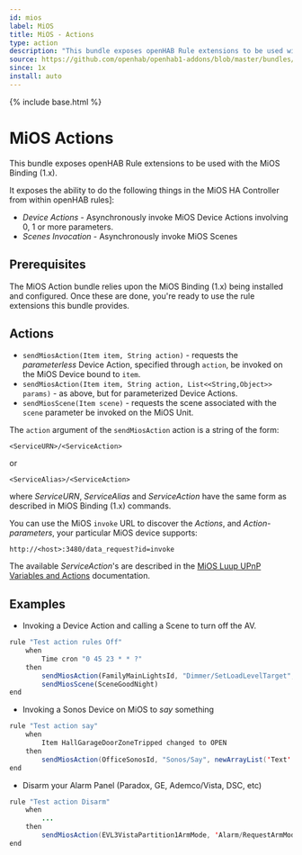 ```yaml
---
id: mios
label: MiOS
title: MiOS - Actions
type: action
description: "This bundle exposes openHAB Rule extensions to be used with the MiOS Binding (1.x)."
source: https://github.com/openhab/openhab1-addons/blob/master/bundles/action/org.openhab.action.mios/README.md
since: 1x
install: auto
---
```


<!-- Attention authors: Do not edit directly. Please add your changes to the appropriate source repository -->

{% include base.html %}

# MiOS Actions

This bundle exposes openHAB Rule extensions to be used with the MiOS Binding (1.x).

It exposes the ability to do the following things in the MiOS HA Controller from within openHAB rules]:

- *Device Actions* - Asynchronously invoke MiOS Device Actions involving 0, 1 or more parameters.
- *Scenes Invocation* - Asynchronously invoke MiOS Scenes

## Prerequisites

The MiOS Action bundle relies upon the MiOS Binding (1.x) being installed and configured.  Once these are done, you're ready to use the rule extensions this bundle provides.

## Actions

- `sendMiosAction(Item item, String action)` - requests the *parameterless* Device Action, specified through `action`, be invoked on the MiOS Device bound to `item`.
- `sendMiosAction(Item item, String action, List<<String,Object>> params)` - as above, but for parameterized Device Actions.
- `sendMiosScene(Item scene)` - requests the scene associated with the `scene` parameter be invoked on the MiOS Unit.

The `action` argument of the `sendMiosAction` action is a string of the form:

```text
<ServiceURN>/<ServiceAction>
```

or

```text
<ServiceAlias>/<ServiceAction>
```

where *ServiceURN*, *ServiceAlias* and *ServiceAction* have the same form as described in MiOS Binding (1.x) commands.

You can use the MiOS `invoke` URL to discover the *Actions*, and *Action-parameters*, your particular MiOS device supports:

```text
http://<host>:3480/data_request?id=invoke
```

The available *ServiceAction*'s are described in the [MiOS Luup UPnP Variables and Actions](http://wiki.micasaverde.com/index.php/Luup_UPnP_Variables_and_Actions) documentation.

## Examples

- Invoking a Device Action and calling a Scene to turn off the AV.

```javascript
rule "Test action rules Off"
    when
        Time cron "0 45 23 * * ?"
    then
        sendMiosAction(FamilyMainLightsId, "Dimmer/SetLoadLevelTarget", newArrayList('newLoadlevelTarget' -> 0))
        sendMiosScene(SceneGoodNight)
end
```

- Invoking a Sonos Device on MiOS to *say* something

```java
rule "Test action say"
    when
        Item HallGarageDoorZoneTripped changed to OPEN
    then
        sendMiosAction(OfficeSonosId, "Sonos/Say", newArrayList('Text' -> 'Warning! Garage door opened', 'Volume' -> 50))
end
```

- Disarm your Alarm Panel (Paradox, GE, Ademco/Vista, DSC, etc)

```java
rule "Test action Disarm"
    when
        ...
    then
        sendMiosAction(EVL3VistaPartition1ArmMode, 'Alarm/RequestArmMode', newArrayList('State' -> 'Disarmed', PINCode' -> 1234)
end
```
